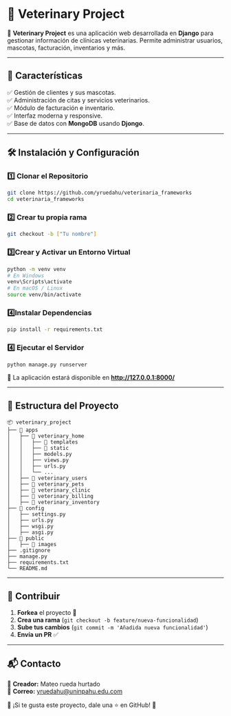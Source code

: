 # 🏥 Veterinary Project

🚀 **Veterinary Project** es una aplicación web desarrollada en **Django** para gestionar información de clínicas veterinarias. Permite administrar usuarios, mascotas, facturación, inventarios y más.

---

## 📌 Características

✅ Gestión de clientes y sus mascotas.  
✅ Administración de citas y servicios veterinarios.  
✅ Módulo de facturación e inventario.  
✅ Interfaz moderna y responsive.  
✅ Base de datos con **MongoDB** usando **Djongo**.

---

## 🛠️ Instalación y Configuración

### **1️⃣ Clonar el Repositorio**
```bash
git clone https://github.com/yruedahu/veterinaria_frameworks
cd veterinaria_frameworks
```

### **2️⃣ Crear tu propia rama**
```bash
git checkout -b ["Tu nombre"]
```

### **3️⃣Crear y Activar un Entorno Virtual**
```bash
python -m venv venv
# En Windows
venv\Scripts\activate
# En macOS / Linux
source venv/bin/activate
```

### **4️⃣Instalar Dependencias**
```bash
pip install -r requirements.txt
```

### **4️⃣ Ejecutar el Servidor**
```bash
python manage.py runserver
```
📌 La aplicación estará disponible en **http://127.0.0.1:8000/**

---

## 📂 Estructura del Proyecto

```
📦 veterinary_project
├── 📂 apps
│   ├── 📂 veterinary_home
│   │   ├── 📂 templates
│   │   ├── 📂 static
│   │   ├── models.py
│   │   ├── views.py
│   │   ├── urls.py
│   │   └── ...
│   ├── 📂 veterinary_users
│   ├── 📂 veterinary_pets
│   ├── 📂 veterinary_clinic
│   ├── 📂 veterinary_billing
│   ├── 📂 veterinary_inventory
├── 📂 config
│   ├── settings.py
│   ├── urls.py
│   ├── wsgi.py
│   ├── asgi.py
├── 📂 public
│   ├── 📂 images
├── .gitignore
├── manage.py
├── requirements.txt
└── README.md
```

---

## 📢 Contribuir

1. **Forkea** el proyecto 🍴
2. **Crea una rama** (`git checkout -b feature/nueva-funcionalidad`)
3. **Sube tus cambios** (`git commit -m 'Añadida nueva funcionalidad'`)
4. **Envía un PR** ✅

---

## 📬 Contacto
📌 **Creador:** Mateo rueda hurtado  
📌 **Correo:** yruedahu@uninpahu.edu.com  

📢 ¡Si te gusta este proyecto, dale una ⭐ en GitHub! 🚀

